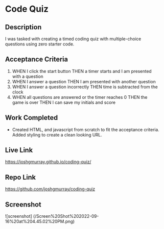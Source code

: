 # Code Quiz

## Description
I was tasked with creating a timed coding quiz with multiple-choice questions using zero starter code.

## Acceptance Criteria
1. WHEN I click the start button
THEN a timer starts and I am presented with a question
2. WHEN I answer a question
THEN I am presented with another question
3. WHEN I answer a question incorrectly
THEN time is subtracted from the clock
4. WHEN all questions are answered or the timer reaches 0
THEN the game is over
THEN I can save my initials and score
   

## Work Completed
* Created HTML, and javascript from scratch to fit the acceptance criteria. Added styling to create a clean looking URL.

## Live Link
https://joshgmurray.github.io/coding-quiz/
## Repo Link
https://github.com/joshgmurray/coding-quiz
## Screenshot
![screenshot] (/Screen%20Shot%202022-09-16%20at%204.45.02%20PM.png)